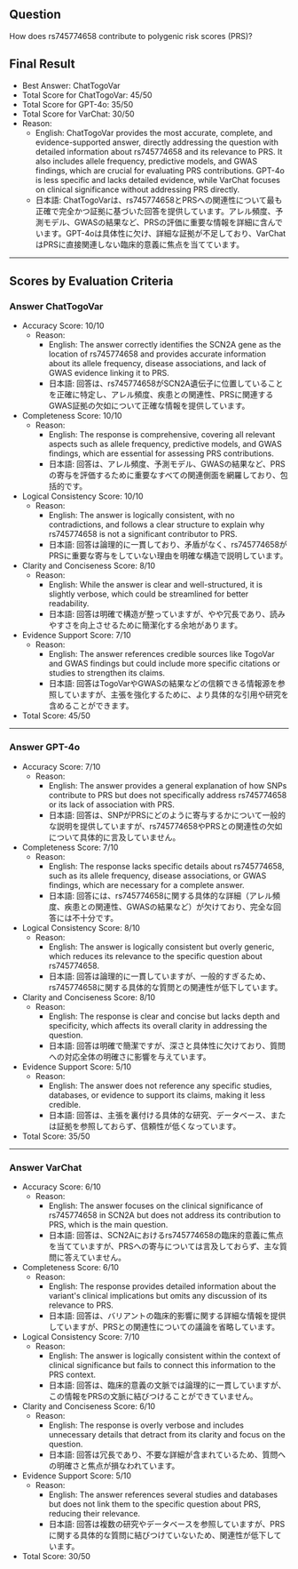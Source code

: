 ## Question

How does rs745774658 contribute to polygenic risk scores (PRS)?

## Final Result

- Best Answer: ChatTogoVar
- Total Score for ChatTogoVar: 45/50
- Total Score for GPT-4o: 35/50
- Total Score for VarChat: 30/50
- Reason:
  - English: ChatTogoVar provides the most accurate, complete, and evidence-supported answer, directly addressing the question with detailed information about rs745774658 and its relevance to PRS. It also includes allele frequency, predictive models, and GWAS findings, which are crucial for evaluating PRS contributions. GPT-4o is less specific and lacks detailed evidence, while VarChat focuses on clinical significance without addressing PRS directly.
  - 日本語: ChatTogoVarは、rs745774658とPRSへの関連性について最も正確で完全かつ証拠に基づいた回答を提供しています。アレル頻度、予測モデル、GWASの結果など、PRSの評価に重要な情報を詳細に含んでいます。GPT-4oは具体性に欠け、詳細な証拠が不足しており、VarChatはPRSに直接関連しない臨床的意義に焦点を当てています。

---

## Scores by Evaluation Criteria

### Answer ChatTogoVar
- Accuracy Score: 10/10
  - Reason: 
    - English: The answer correctly identifies the SCN2A gene as the location of rs745774658 and provides accurate information about its allele frequency, disease associations, and lack of GWAS evidence linking it to PRS.
    - 日本語: 回答は、rs745774658がSCN2A遺伝子に位置していることを正確に特定し、アレル頻度、疾患との関連性、PRSに関連するGWAS証拠の欠如について正確な情報を提供しています。
- Completeness Score: 10/10
  - Reason: 
    - English: The response is comprehensive, covering all relevant aspects such as allele frequency, predictive models, and GWAS findings, which are essential for assessing PRS contributions.
    - 日本語: 回答は、アレル頻度、予測モデル、GWASの結果など、PRSの寄与を評価するために重要なすべての関連側面を網羅しており、包括的です。
- Logical Consistency Score: 10/10
  - Reason: 
    - English: The answer is logically consistent, with no contradictions, and follows a clear structure to explain why rs745774658 is not a significant contributor to PRS.
    - 日本語: 回答は論理的に一貫しており、矛盾がなく、rs745774658がPRSに重要な寄与をしていない理由を明確な構造で説明しています。
- Clarity and Conciseness Score: 8/10
  - Reason: 
    - English: While the answer is clear and well-structured, it is slightly verbose, which could be streamlined for better readability.
    - 日本語: 回答は明確で構造が整っていますが、やや冗長であり、読みやすさを向上させるために簡潔化する余地があります。
- Evidence Support Score: 7/10
  - Reason: 
    - English: The answer references credible sources like TogoVar and GWAS findings but could include more specific citations or studies to strengthen its claims.
    - 日本語: 回答はTogoVarやGWASの結果などの信頼できる情報源を参照していますが、主張を強化するために、より具体的な引用や研究を含めることができます。
- Total Score: 45/50

---

### Answer GPT-4o
- Accuracy Score: 7/10
  - Reason: 
    - English: The answer provides a general explanation of how SNPs contribute to PRS but does not specifically address rs745774658 or its lack of association with PRS.
    - 日本語: 回答は、SNPがPRSにどのように寄与するかについて一般的な説明を提供していますが、rs745774658やPRSとの関連性の欠如について具体的に言及していません。
- Completeness Score: 7/10
  - Reason: 
    - English: The response lacks specific details about rs745774658, such as its allele frequency, disease associations, or GWAS findings, which are necessary for a complete answer.
    - 日本語: 回答には、rs745774658に関する具体的な詳細（アレル頻度、疾患との関連性、GWASの結果など）が欠けており、完全な回答には不十分です。
- Logical Consistency Score: 8/10
  - Reason: 
    - English: The answer is logically consistent but overly generic, which reduces its relevance to the specific question about rs745774658.
    - 日本語: 回答は論理的に一貫していますが、一般的すぎるため、rs745774658に関する具体的な質問との関連性が低下しています。
- Clarity and Conciseness Score: 8/10
  - Reason: 
    - English: The response is clear and concise but lacks depth and specificity, which affects its overall clarity in addressing the question.
    - 日本語: 回答は明確で簡潔ですが、深さと具体性に欠けており、質問への対応全体の明確さに影響を与えています。
- Evidence Support Score: 5/10
  - Reason: 
    - English: The answer does not reference any specific studies, databases, or evidence to support its claims, making it less credible.
    - 日本語: 回答は、主張を裏付ける具体的な研究、データベース、または証拠を参照しておらず、信頼性が低くなっています。
- Total Score: 35/50

---

### Answer VarChat
- Accuracy Score: 6/10
  - Reason: 
    - English: The answer focuses on the clinical significance of rs745774658 in SCN2A but does not address its contribution to PRS, which is the main question.
    - 日本語: 回答は、SCN2Aにおけるrs745774658の臨床的意義に焦点を当てていますが、PRSへの寄与については言及しておらず、主な質問に答えていません。
- Completeness Score: 6/10
  - Reason: 
    - English: The response provides detailed information about the variant's clinical implications but omits any discussion of its relevance to PRS.
    - 日本語: 回答は、バリアントの臨床的影響に関する詳細な情報を提供していますが、PRSとの関連性についての議論を省略しています。
- Logical Consistency Score: 7/10
  - Reason: 
    - English: The answer is logically consistent within the context of clinical significance but fails to connect this information to the PRS context.
    - 日本語: 回答は、臨床的意義の文脈では論理的に一貫していますが、この情報をPRSの文脈に結びつけることができていません。
- Clarity and Conciseness Score: 6/10
  - Reason: 
    - English: The response is overly verbose and includes unnecessary details that detract from its clarity and focus on the question.
    - 日本語: 回答は冗長であり、不要な詳細が含まれているため、質問への明確さと焦点が損なわれています。
- Evidence Support Score: 5/10
  - Reason: 
    - English: The answer references several studies and databases but does not link them to the specific question about PRS, reducing their relevance.
    - 日本語: 回答は複数の研究やデータベースを参照していますが、PRSに関する具体的な質問に結びつけていないため、関連性が低下しています。
- Total Score: 30/50